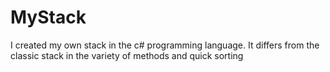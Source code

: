 # MyStack
I created my own stack in the c# programming language. It differs from the classic stack in the variety of methods and quick sorting
